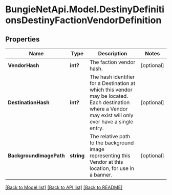 # BungieNetApi.Model.DestinyDefinitionsDestinyFactionVendorDefinition
## Properties

Name | Type | Description | Notes
------------ | ------------- | ------------- | -------------
**VendorHash** | **int?** | The faction vendor hash. | [optional] 
**DestinationHash** | **int?** | The hash identifier for a Destination at which this vendor may be located. Each destination where a Vendor may exist will only ever have a single entry. | [optional] 
**BackgroundImagePath** | **string** | The relative path to the background image representing this Vendor at this location, for use in a banner. | [optional] 

[[Back to Model list]](../README.md#documentation-for-models) [[Back to API list]](../README.md#documentation-for-api-endpoints) [[Back to README]](../README.md)

